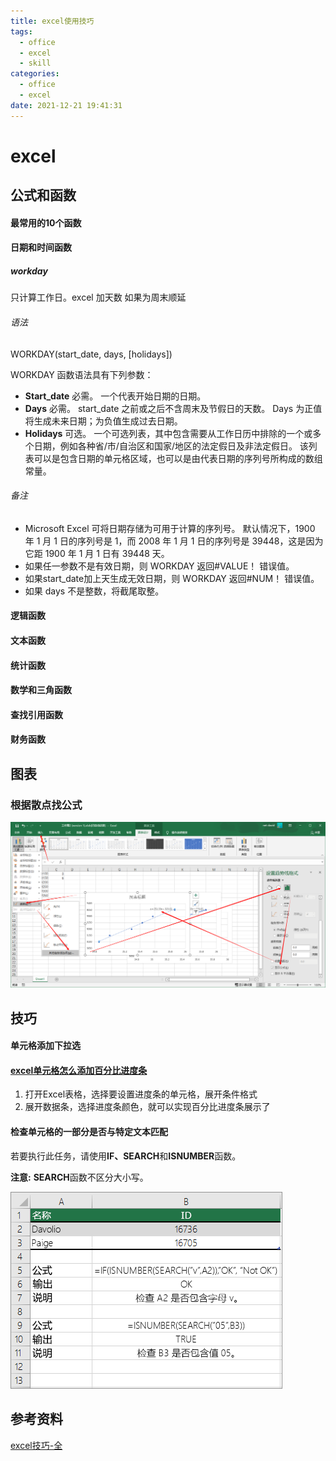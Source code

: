 ```yaml
---
title: excel使用技巧
tags:
  - office
  - excel
  - skill
categories:
  - office
  - excel
date: 2021-12-21 19:41:31
---
```


# excel

## 公式和函数

#### 最常用的10个函数

#### 日期和时间函数

##### workday

只计算工作日。excel 加天数 如果为周末顺延

###### 语法

WORKDAY(start_date, days, [holidays])

WORKDAY 函数语法具有下列参数：

- **Start_date**  必需。 一个代表开始日期的日期。
- **Days**  必需。 start_date 之前或之后不含周末及节假日的天数。 Days 为正值将生成未来日期；为负值生成过去日期。
- **Holidays**  可选。 一个可选列表，其中包含需要从工作日历中排除的一个或多个日期，例如各种省/市/自治区和国家/地区的法定假日及非法定假日。 该列表可以是包含日期的单元格区域，也可以是由代表日期的序列号所构成的数组常量。

###### 备注

- Microsoft Excel 可将日期存储为可用于计算的序列号。 默认情况下，1900 年 1 月 1 日的序列号是 1，而 2008 年 1 月 1 日的序列号是 39448，这是因为它距 1900 年 1 月 1 日有 39448 天。
- 如果任一参数不是有效日期，则 WORKDAY 返回#VALUE！ 错误值。
- 如果start_date加上天生成无效日期，则 WORKDAY 返回#NUM！ 错误值。
- 如果 days 不是整数，将截尾取整。





#### 逻辑函数

#### 文本函数

#### 统计函数

#### 数学和三角函数

#### 查找引用函数

#### 财务函数



## 图表

### 根据散点找公式

![image-20220121085843926](excel-base/image-20220121085843926.png)



## 技巧

#### 单元格添加下拉选

#### [excel单元格怎么添加百分比进度条](https://link.zhihu.com/?target=https%3A//www.jiachong.com/excel/7545.html)

1. 打开Excel表格，选择要设置进度条的单元格，展开条件格式
2. 展开数据条，选择进度条颜色，就可以实现百分比进度条展示了

#### 检查单元格的一部分是否与特定文本匹配

若要执行此任务，请使用**IF、SEARCH**和**ISNUMBER**函数。

**注意:** **SEARCH**函数不区分大小写。

![IF、ISNUMBER 和 SEARCH 示例](excel-base/e4ea7067-86ce-4f86-9682-1b95bf772729.png)



## 参考资料

[excel技巧-全](https://zh-cn.extendoffice.com/documents/excel)

